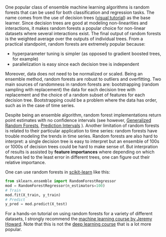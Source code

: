 One popular class of ensemble machine learning algorithms is random forests that can be used for both classification and regression tasks. The name comes from the use of decision trees ([visual tutorial](http://www.r2d3.us/visual-intro-to-machine-learning-part-1/)) as the base learner. Since decision trees are good at modeling non-linearities and interactions, it makes random forests a popular choice for non-linear datasets where several interactions exist. The final output of random forests is the weighted average over the outputs of individual trees. From a practical standpoint, random forests are extremely popular because:
 - hyperparameter tuning is simpler (as opposed to gradient boosted trees, for example)
 - parallelization is easy since each decision tree is independent

Moreover, data does not need to be normalized or scaled. Being an ensemble method, random forests are robust to outliers and overfitting. Two main sources of randomness in random forests are: bootstrapping (random sampling with replacement) the data for each decision tree with replacement and the choice of a random subset of features for each decision tree. Bootstrapping could be a problem where the data has order, such as in the case of time series.

Despite being an ensemble algorithm, random forest implementations return point estimates with no confidence intervals (see however, [Generalized Random Forests](https://arxiv.org/abs/1610.01271), [Prediction Intervals](https://blog.datadive.net/prediction-intervals-for-random-forests/) ). Another limitation of random forests is related to their particular application to time series: random forests have trouble modeling the trends in time series. Random forests are also hard to interpret: a single decision tree is easy to interpret but an ensemble of 100s or 1000s of decision trees could be hard to make sense of. But interpration of results is assisted by **feature importances** where depending on which features led to the least error in different trees, one can figure out their relative importance. 

One can use random forests in [scikit-learn](https://scikit-learn.org/stable/) like this:
```python
from sklearn.ensemble import RandomForestRegressor
mod = RandomForestRegressor(n_estimators=100)
# Train
mod.fit(X_train, y_train)
# Predict
y_pred = mod.predict(X_test)
```

For a hands-on tutorial on using random forests for a variety of different datasets, I strongly recommend the [machine learning course by Jeremy Howard](http://course18.fast.ai/ml.html). Note that this is not the [deep learning course](https://course.fast.ai/) that is a lot more popular. 
